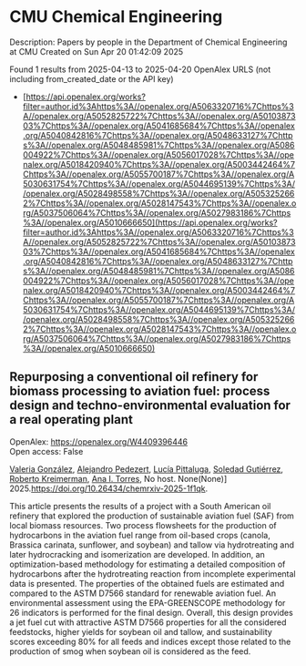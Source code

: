 # CMU Chemical Engineering
Description: Papers by people in the Department of Chemical Engineering at CMU
Created on Sun Apr 20 01:42:09 2025

Found 1 results from 2025-04-13 to 2025-04-20
OpenAlex URLS (not including from_created_date or the API key)
- [https://api.openalex.org/works?filter=author.id%3Ahttps%3A//openalex.org/A5063320716%7Chttps%3A//openalex.org/A5052825722%7Chttps%3A//openalex.org/A5010387303%7Chttps%3A//openalex.org/A5041685684%7Chttps%3A//openalex.org/A5040842816%7Chttps%3A//openalex.org/A5048633127%7Chttps%3A//openalex.org/A5048485981%7Chttps%3A//openalex.org/A5086004922%7Chttps%3A//openalex.org/A5056017028%7Chttps%3A//openalex.org/A5018420940%7Chttps%3A//openalex.org/A5003442464%7Chttps%3A//openalex.org/A5055700187%7Chttps%3A//openalex.org/A5030631754%7Chttps%3A//openalex.org/A5044695139%7Chttps%3A//openalex.org/A5028498558%7Chttps%3A//openalex.org/A5053252662%7Chttps%3A//openalex.org/A5028147543%7Chttps%3A//openalex.org/A5037506064%7Chttps%3A//openalex.org/A5027983186%7Chttps%3A//openalex.org/A5010666650](https://api.openalex.org/works?filter=author.id%3Ahttps%3A//openalex.org/A5063320716%7Chttps%3A//openalex.org/A5052825722%7Chttps%3A//openalex.org/A5010387303%7Chttps%3A//openalex.org/A5041685684%7Chttps%3A//openalex.org/A5040842816%7Chttps%3A//openalex.org/A5048633127%7Chttps%3A//openalex.org/A5048485981%7Chttps%3A//openalex.org/A5086004922%7Chttps%3A//openalex.org/A5056017028%7Chttps%3A//openalex.org/A5018420940%7Chttps%3A//openalex.org/A5003442464%7Chttps%3A//openalex.org/A5055700187%7Chttps%3A//openalex.org/A5030631754%7Chttps%3A//openalex.org/A5044695139%7Chttps%3A//openalex.org/A5028498558%7Chttps%3A//openalex.org/A5053252662%7Chttps%3A//openalex.org/A5028147543%7Chttps%3A//openalex.org/A5037506064%7Chttps%3A//openalex.org/A5027983186%7Chttps%3A//openalex.org/A5010666650)

## Repurposing a conventional oil refinery for biomass processing to aviation fuel: process design and techno-environmental evaluation for a real operating plant   

OpenAlex: https://openalex.org/W4409396446    
Open access: False
    
[Valeria González](https://openalex.org/A5108540581), [Alejandro Pedezert](https://openalex.org/A5117126067), [Lucía Pittaluga](https://openalex.org/A5044345238), [Soledad Gutiérrez](https://openalex.org/A5109918062), [Roberto Kreimerman](https://openalex.org/A5027410076), [Ana I. Torres](https://openalex.org/A5027983186), No host. None(None)] 2025.https://doi.org/10.26434/chemrxiv-2025-1f1qk.
    
This article presents the results of a project with a South American oil refinery that explored the production of sustainable aviation fuel (SAF) from local biomass resources. Two process flowsheets for the production of hydrocarbons in the aviation fuel range from oil-based crops (canola, Brassica carinata, sunflower, and soybean) and tallow via hydrotreating and later hydrocracking and isomerization are developed. In addition, an optimization-based methodology for estimating a detailed composition of hydrocarbons after the hydrotreating reaction from incomplete experimental data is presented. The properties of the obtained fuels are estimated and compared to the ASTM D7566 standard for renewable aviation fuel. An environmental assessment using the EPA-GREENSCOPE methodology for 26 indicators is performed for the final design. Overall, this design provides a jet fuel cut with attractive ASTM D7566 properties for all the considered feedstocks, higher yields for soybean oil and tallow, and sustainability scores exceeding 80% for all feeds and indices except those related to the production of smog when soybean oil is considered as the feed.    

    
